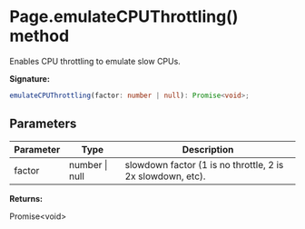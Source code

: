 # Page.emulateCPUThrottling() method

Enables CPU throttling to emulate slow CPUs.

**Signature:**

```typescript
emulateCPUThrottling(factor: number | null): Promise<void>;
```

## Parameters

| Parameter | Type           | Description                                                |
| --------- | -------------- | ---------------------------------------------------------- |
| factor    | number \| null | slowdown factor (1 is no throttle, 2 is 2x slowdown, etc). |

**Returns:**

Promise&lt;void&gt;
